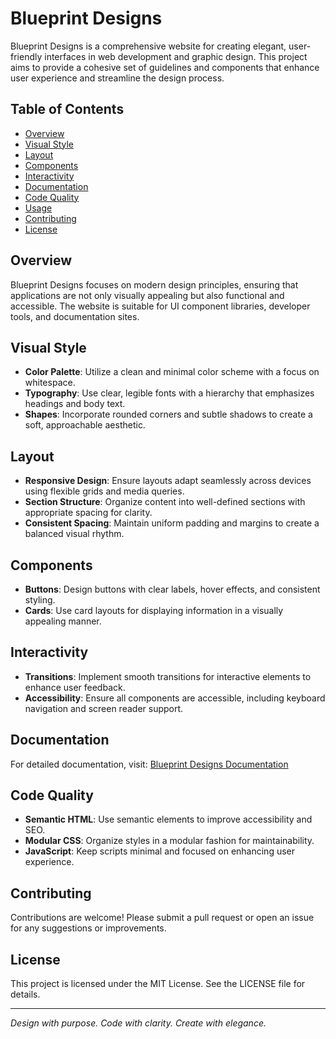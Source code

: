 # Blueprint Designs

Blueprint Designs is a comprehensive website for creating elegant, user-friendly interfaces in web development and graphic design. This project aims to provide a cohesive set of guidelines and components that enhance user experience and streamline the design process.

## Table of Contents

- [Overview](#overview)
- [Visual Style](#visual-style)
- [Layout](#layout)
- [Components](#components)
- [Interactivity](#interactivity)
- [Documentation](#documentation)
- [Code Quality](#code-quality)
- [Usage](#usage)
- [Contributing](#contributing)
- [License](#license)

## Overview

Blueprint Designs focuses on modern design principles, ensuring that applications are not only visually appealing but also functional and accessible. The website is suitable for UI component libraries, developer tools, and documentation sites.

## Visual Style

- **Color Palette**: Utilize a clean and minimal color scheme with a focus on whitespace.
- **Typography**: Use clear, legible fonts with a hierarchy that emphasizes headings and body text.
- **Shapes**: Incorporate rounded corners and subtle shadows to create a soft, approachable aesthetic.

## Layout

- **Responsive Design**: Ensure layouts adapt seamlessly across devices using flexible grids and media queries.
- **Section Structure**: Organize content into well-defined sections with appropriate spacing for clarity.
- **Consistent Spacing**: Maintain uniform padding and margins to create a balanced visual rhythm.

## Components

- **Buttons**: Design buttons with clear labels, hover effects, and consistent styling.
- **Cards**: Use card layouts for displaying information in a visually appealing manner.

## Interactivity

- **Transitions**: Implement smooth transitions for interactive elements to enhance user feedback.
- **Accessibility**: Ensure all components are accessible, including keyboard navigation and screen reader support.

## Documentation

For detailed documentation, visit: [Blueprint Designs Documentation](https://blueprint-designs-99xb.vercel.app/)

## Code Quality

- **Semantic HTML**: Use semantic elements to improve accessibility and SEO.
- **Modular CSS**: Organize styles in a modular fashion for maintainability.
- **JavaScript**: Keep scripts minimal and focused on enhancing user experience.

## Contributing

Contributions are welcome! Please submit a pull request or open an issue for any suggestions or improvements.

## License

This project is licensed under the MIT License. See the LICENSE file for details.

---

*Design with purpose. Code with clarity. Create with elegance.*

